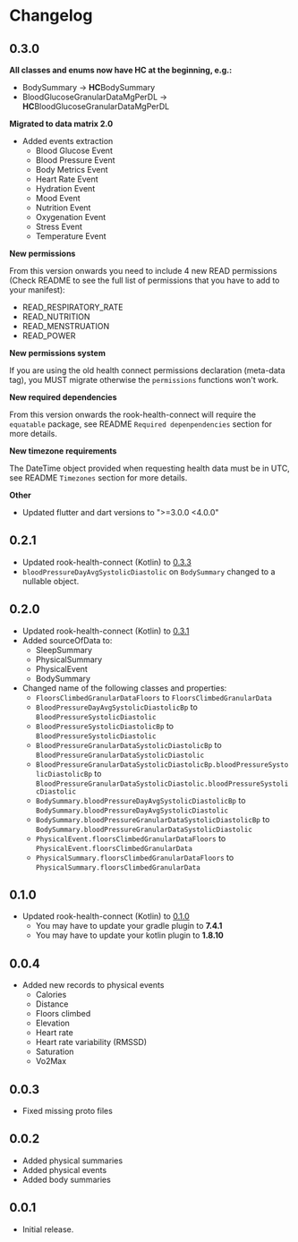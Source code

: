 # Changelog

## 0.3.0

**All classes and enums now have HC at the beginning, e.g.:**

* BodySummary → **HC**BodySummary
* BloodGlucoseGranularDataMgPerDL → **HC**BloodGlucoseGranularDataMgPerDL

**Migrated to data matrix 2.0**

* Added events extraction
    * Blood Glucose Event
    * Blood Pressure Event
    * Body Metrics Event
    * Heart Rate Event
    * Hydration Event
    * Mood Event
    * Nutrition Event
    * Oxygenation Event
    * Stress Event
    * Temperature Event

**New permissions**

From this version onwards you need to include 4 new READ permissions (Check README to see the full list of permissions
that you have to add to your manifest):

* READ_RESPIRATORY_RATE
* READ_NUTRITION
* READ_MENSTRUATION
* READ_POWER

**New permissions system**

If you are using the old health connect permissions declaration (meta-data tag), you MUST migrate otherwise
the `permissions` functions won't work.

**New required dependencies**

From this version onwards the rook-health-connect will require the `equatable` package, see
README `Required depenpendencies` section for more details.

**New timezone requirements**

The DateTime object provided when requesting health data must be in UTC, see README `Timezones` section for more
details.

**Other**

* Updated flutter and dart versions to ">=3.0.0 <4.0.0"

## 0.2.1

* Updated rook-health-connect (Kotlin)
  to [0.3.3](https://github.com/RookeriesDevelopment/rook-android-sdks-docs/blob/main/rook-health-connect/CHANGELOG.md#033)
* `bloodPressureDayAvgSystolicDiastolic` on `BodySummary` changed to a nullable object.

## 0.2.0

* Updated rook-health-connect (Kotlin)
  to [0.3.1](https://github.com/RookeriesDevelopment/rook-android-sdks-docs/blob/main/rook-health-connect/CHANGELOG.md#031)
* Added sourceOfData to:
    * SleepSummary
    * PhysicalSummary
    * PhysicalEvent
    * BodySummary
* Changed name of the following classes and properties:
    * `FloorsClimbedGranularDataFloors` to `FloorsClimbedGranularData`
    * `BloodPressureDayAvgSystolicDiastolicBp` to `BloodPressureSystolicDiastolic`
    * `BloodPressureSystolicDiastolicBp` to `BloodPressureSystolicDiastolic`
    * `BloodPressureGranularDataSystolicDiastolicBp` to `BloodPressureGranularDataSystolicDiastolic`
    * `BloodPressureGranularDataSystolicDiastolicBp.bloodPressureSystolicDiastolicBp`
      to `BloodPressureGranularDataSystolicDiastolic.bloodPressureSystolicDiastolic`
    * `BodySummary.bloodPressureDayAvgSystolicDiastolicBp`
      to `BodySummary.bloodPressureDayAvgSystolicDiastolic`
    * `BodySummary.bloodPressureGranularDataSystolicDiastolicBp`
      to `BodySummary.bloodPressureGranularDataSystolicDiastolic`
    * `PhysicalEvent.floorsClimbedGranularDataFloors` to `PhysicalEvent.floorsClimbedGranularData`
    * `PhysicalSummary.floorsClimbedGranularDataFloors`
      to `PhysicalSummary.floorsClimbedGranularData`

## 0.1.0

* Updated rook-health-connect (Kotlin)
  to [0.1.0](https://github.com/RookeriesDevelopment/rook-android-sdks-docs/blob/main/rook-health-connect/CHANGELOG.md#010)
    * You may have to update your gradle plugin to **7.4.1**
    * You may have to update your kotlin plugin to **1.8.10**

## 0.0.4

* Added new records to physical events
    * Calories
    * Distance
    * Floors climbed
    * Elevation
    * Heart rate
    * Heart rate variability (RMSSD)
    * Saturation
    * Vo2Max

## 0.0.3

* Fixed missing proto files

## 0.0.2

* Added physical summaries
* Added physical events
* Added body summaries

## 0.0.1

* Initial release.
